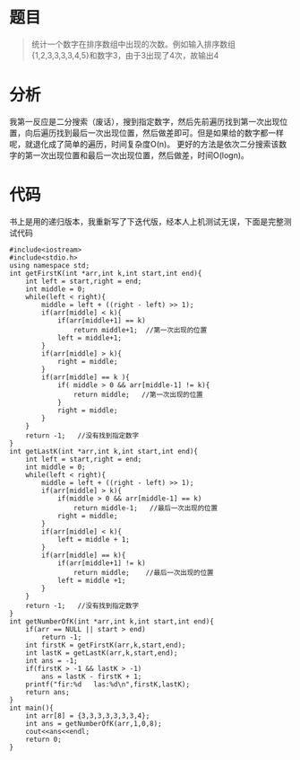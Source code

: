 # 题目
> 统计一个数字在排序数组中出现的次数。例如输入排序数组{1,2,3,3,3,3,4,5}和数字3，由于3出现了4次，故输出4
# 分析
我第一反应是二分搜索（废话），搜到指定数字，然后先前遍历找到第一次出现位置，向后遍历找到最后一次出现位置，然后做差即可。但是如果给的数字都一样呢，就退化成了简单的遍历，时间复杂度O(n)。
更好的方法是依次二分搜索该数字的第一次出现位置和最后一次出现位置，然后做差，时间O(logn)。
# 代码
书上是用的递归版本，我重新写了下迭代版，经本人上机测试无误，下面是完整测试代码
```
#include<iostream>
#include<stdio.h>
using namespace std; 
int getFirstK(int *arr,int k,int start,int end){
	int left = start,right = end;
	int middle = 0;
	while(left < right){
		middle = left + ((right - left) >> 1);
		if(arr[middle] < k){
			if(arr[middle+1] == k)
				return middle+1;  //第一次出现的位置
			left = middle+1;
		}
		if(arr[middle] > k){
			right = middle;
		}
		if(arr[middle] == k ){
			if( middle > 0 && arr[middle-1] != k){
				return middle;   //第一次出现的位置
			}
			right = middle;
		}
	}
	return -1;   //没有找到指定数字
}
int getLastK(int *arr,int k,int start,int end){
	int left = start,right = end;
	int middle = 0;
	while(left < right){
		middle = left + ((right - left) >> 1);
		if(arr[middle] > k){
			if(middle > 0 && arr[middle-1] == k)
				return middle-1;   //最后一次出现的位置
			right = middle;
		}
		if(arr[middle] < k){
			left = middle + 1;
		}
		if(arr[middle] == k){
			if(arr[middle+1] != k)
				return middle;    //最后一次出现的位置
			left = middle +1;
		}
	}
	return -1;   //没有找到指定数字
}
int getNumberOfK(int *arr,int k,int start,int end){
	if(arr == NULL || start > end)
		return -1;
	int firstK = getFirstK(arr,k,start,end);
	int lastK = getLastK(arr,k,start,end);
	int ans = -1;
	if(firstK > -1 && lastK > -1)
		ans = lastK - firstK + 1;
	printf("fir:%d   las:%d\n",firstK,lastK); 
	return ans;
}
int main(){
	int arr[8] = {3,3,3,3,3,3,3,4};
	int ans = getNumberOfK(arr,1,0,8);
	cout<<ans<<endl;
	return 0;
}
```